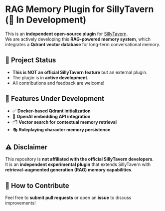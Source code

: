 # RAG Memory Plugin for SillyTavern (🚀 In Development)

This is an **independent open-source plugin** for [SillyTavern](https://github.com/SillyTavern/SillyTavern).  
We are actively developing this **RAG-powered memory system**, which integrates a **Qdrant vector database** for long-term conversational memory.

## 🚧 Project Status
- **This is NOT an official SillyTavern feature** but an external plugin.
- The plugin is in **active development**.
- All contributions and feedback are welcome!

## 📌 Features Under Development
- ✅ **Docker-based Qdrant initialization**
- 🔄 **OpenAI embedding API integration**
- 🗂️ **Vector search for contextual memory retrieval**
- 🎭 **Roleplaying character memory persistence**

## ⚠️ Disclaimer
This repository is **not affiliated with the official SillyTavern developers**.  
It is an **independent experimental plugin** that extends SillyTavern with **retrieval-augmented generation (RAG) memory capabilities**.

## 🔧 How to Contribute
Feel free to **submit pull requests** or open an **issue** to discuss improvements!
